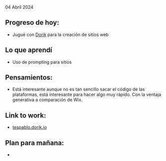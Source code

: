 04 Abril 2024

## Progreso de hoy:
- Jugué con [Dorik](https://dorik.com/) para la creación de sitios web
## Lo que aprendí 
- Uso de prompting para sitios 
## **Pensamientos**:
- Está interesante aunque no es tan sencillo sacar el código de las plataformas, está interesante para hacer algo muy rápido. Con la ventaja generativa a comparación de Wix. 
## Link to work: 
- [tespablo.dorik.io](http://tespablo.dorik.io/) 
## Plan para mañana: 
- 
